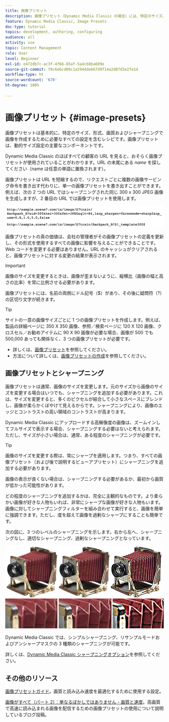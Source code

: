 ```yaml
---
title: 画像プリセット
description: 画像プリセット（Dynamic Media Classic の場合）には、特定のサイズ、形式、画質およびシャープニングで画像を作成するために必要なすべての設定が含まれています。画像プリセットは、動的サイズ設定の主要なコンポーネントです。 Dynamic Media Classic で URL を見ると、画像プリセットが使用されているかどうかを簡単に確認できます。画像プリセットと、それが役に立つ理由およびその作成方法について説明します。
feature: Dynamic Media Classic, Image Presets
doc-type: tutorial
topics: development, authoring, configuring
audience: all
activity: use
topic: Content Management
role: User
level: Beginner
exl-id: e472db7c-ac3f-4f66-85af-5a4c68ba609e
source-git-commit: f0c6e6cd09c1a2944de667d9f14a2d87d3e2fe1d
workflow-type: ht
source-wordcount: '670'
ht-degree: 100%

---
```


# 画像プリセット {#image-presets}

画像プリセットは基本的に、特定のサイズ、形式、画質およびシャープニングで画像を作成するために必要なすべての設定を含むレシピです。画像プリセットは、動的サイズ設定の主要なコンポーネントです。

Dynamic Media Classic のほぼすべての顧客の URL を見ると、おそらく画像プリセットが使用されていることがわかります。URL の末尾にある $name$ を探してください（name は任意の単語に置換されます）。

画像プリセットは URL を短縮するので、リクエストごとに複数の画像サービング命令を書き出す代わりに、単一の画像プリセットを書き出すことができます。例えば、次の 2 つの URL ではシャープニングされた同じ 300 x 300 JPEG 画像を生成しますが、2 番目の URL では画像プリセットを使用します。

![画像](assets/image-presets/image-preset-2.png)

画像プリセットの真の価値は、会社の管理者がその画像プリセットの定義を更新し、その形式を使用するすべての画像に影響を与えることができることです。Web コードを変更する必要はありません。URL のキャッシュがクリアされると、画像プリセットに対する変更の結果が表示されます。

>[!IMPORTANT]
>
>画像のサイズを変更するときは、画像が歪まないように、縦横比（画像の幅と高さの比率）を常に比例させる必要があります。

画像プリセットには、名前の両側にドル記号（$）があり、その後に疑問符（?）の区切り文字が続きます。

>[!TIP]
>
>サイトの一意の画像サイズごとに 1 つの画像プリセットを作成します。例えば、製品の詳細ページに 350 X 350 画像、参照／検索ページに 120 X 120 画像、クロスセル／お勧めアイテムに 90 X 90 画像が必要な場合、画像が 500 でも 500,000 あっても関係なく、3 つの画像プリセットが必要です。

- 詳しくは、[画像プリセット](https://experienceleague.adobe.com/docs/dynamic-media-classic/using/image-sizing/setting-image-presets.html?lang=ja)を参照してください。
- 方法について詳しくは、[画像プリセットの作成](https://experienceleague.adobe.com/docs/dynamic-media-classic/using/image-sizing/setting-image-presets.html?lang=ja#creating-an-image-preset)を参照してください。

## 画像プリセットとシャープニング

画像プリセットは通常、画像のサイズを変更します。元のサイズから画像のサイズを変更する場合はいつでも、シャープニングを追加する必要があります。これは、サイズを変更すると、多くのピクセルが結合して小さなスペースにブレンドし、画像が柔らかくぼやけて見えるからです。シャープニングにより、画像のエッジとコントラストの高い領域のコントラストが高まります。

Dynamic Media Classic にアップロードする高解像度の画像は、ズームインしてフルサイズで表示する場合、シャープニングする必要はないと考えられます。ただし、サイズが小さい場合は、通常、ある程度のシャープニングが必要です。

>[!TIP]
>
>画像のサイズを変更する際は、常にシャープを適用します。つまり、すべての画像プリセット（および後で説明するビューアプリセット）にシャープニングを追加する必要があります。
>
>画像の表示が良くない場合は、シャープニングする必要があるか、最初から画質が低かった可能性があります。

どの程度のシャープニングを追加するかは、完全に主観的なものです。より柔らかい画像が好きな人物もいれば、非常にシャープな画像が好きな人物もいます。画像に対してシャープニングフィルターを組み合わせて実行すると、画像を簡単に強調できます。ただし、度を超えて画像を過剰なシャープにすることも簡単です。

次の図に、3 つのレベルのシャープニングを示します。右から左へ、シャープニングなし、適切なシャープニング、過剰なシャープニングとなっています。

![画像](assets/image-presets/image-presets-1.jpg)

Dynamic Media Classic では、シンプルシャープニング、リサンプルモードおよびアンシャープマスクの 3 種類のシャープニングが可能です。

詳しくは、[Dynamic Media Classic シャープニングオプション](https://experienceleague.adobe.com/docs/dynamic-media-classic/using/master-files/sharpening-image.html?lang=ja#sharpening_an_image)を参照してください。

## その他のリソース

[画像プリセットガイド](https://www.adobe.com/content/dam/www/us/en/experience-manager/pdfs/dynamic-media-image-preset-guide.pdf)。画質と読み込み速度を最適化するために使用する設定。

[画像がすべて（パート 2）：単なるぼかしではありません - 画質と速度](https://theblog.adobe.com/image-is-everything-part-2-its-never-just-a-blur-quality-versus-speed/)。高画質で高速に読み込まれる画像を配信するための画像プリセットの使用について説明しているブログ投稿。

